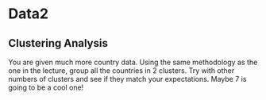 # Data2
## Clustering Analysis
You are given much more country data. Using the same methodology as the one in the lecture, group all the countries in 2 clusters. 
Try with other numbers of clusters and see if they match your expectations. Maybe 7 is going to be a cool one!



